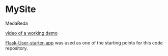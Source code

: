 # MySite

MedaReda
  
[video of a working demo](https://youtu.be/QW_b3DqW17M)


[Flask-User-starter-app](https://github.com/lingthio/Flask-User-starter-app) was used as one of the starting points for this code repository.
